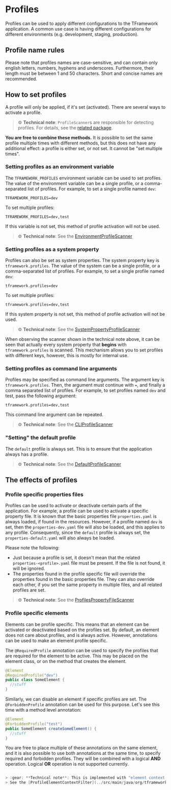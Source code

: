 # Profiles

Profiles can be used to apply different configurations to the TFramework application. A common use case is having 
different configurations for different environments (e.g. development, staging, production).

## Profile name rules

Please note that profiles names are case-sensitive, and can contain only english letters, numbers, hyphens and underscores.
Furthermore, their length must be between 1 and 50 characters. Short and concise names are recommended.

## How to set profiles

A profile will only be applied, if it's set (activated). There are several ways to activate a profile.

> :gear: **Technical note**: `ProfileScanner`s are responsible for detecting profiles. For details, see 
> the [related package](../src/main/java/org/tframework/core/profiles/scanners).

**You are free to combine these methods.** It is possible to set the same profile multiple times with different methods, but this 
does not have any additional effect: a profile is either set, or not set. It cannot be "set multiple times".

### Setting profiles as an environment variable

The `TFRAMEWORK_PROFILES` environment variable can be used to set profiles. The value of the environment variable can 
be a single profile, or a comma-separated list of profiles. For example, to set a single profile named `dev`:

```
TFRAMEWORK_PROFILES=dev
```

To set multiple profiles:

```
TFRAMEWORK_PROFILES=dev,test
```

If this variable is not set, this method of profile activation will not be used.

> :gear: **Technical note**: See the [EnvironmentProfileScanner](../src/main/java/org/tframework/core/profiles/scanners/EnvironmentProfileScanner.java)

### Setting profiles as a system property

Profiles can also be set as system properties. The system property key is `tframework.profiles`. The value of the system 
can be a single profile, or a comma-separated list of profiles. For example, to set a single profile named `dev`:

```
tframework.profiles=dev
```

To set multiple profiles:

```
tframework.profiles=dev,test
```

If this system property is not set, this method of profile activation will not be used.

> :gear: **Technical note**: See the [SystemPropertyProfileScanner](../src/main/java/org/tframework/core/profiles/scanners/SystemPropertyProfileScanner.java)

When observing the scanner shown in the technical note above, it can be seen that actually every system property 
that **begins** with `tframework.profiles` is scanned. This mechanism allows you to set profiles with different keys, 
however, this is mostly for internal use.

### Setting profiles as command line arguments

Profiles may be specified as command line arguments. The argument key is `tframework.profiles`. Then, the argument 
must continue with `=`, and finally a comma separated list of profiles. For example, to set profiles named `dev` and test, 
pass the following argument:

```
tframework.profiles=dev,test
```

This command line argument can be repeated.

> :gear: **Technical note**: See the [CLIProfileScanner](../src/main/java/org/tframework/core/profiles/scanners/CLIProfileScanner.java)

### "Setting" the default profile

The `default` profile is always set. This is to ensure that the application always has a profile.

> :gear: **Technical note**: See the [DefaultProfileScanner](../src/main/java/org/tframework/core/profiles/scanners/DefaultProfileScanner.java)

## The effects of profiles

### Profile specific properties files

Profiles can be used to activate or deactivate certain parts of the application. For example, a profile can be used to
activate a specific property file. It is known that the basic properties file `properties.yaml` is always loaded, if 
found in the resources. However, if a profile named `dev` is set, then the `properties-dev.yaml` file will also be loaded, 
and this applies to any profile. Consequently, since the `default` profile is always set, the `properties-default.yaml` 
will also always be loaded.

Please note the following:

- Just because a profile is set, it doesn't mean that the related `properties-<profile>.yaml` file must be present. 
  If the file is not found, it will be ignored.
- The properties found in the profile specific file will override the properties found in the basic properties file.
  They can also override each other, if you set the same property in multiple files, and all related profiles are set.

> :gear: **Technical note**: See the [ProfilesPropertyFileScanner](../src/main/java/org/tframework/core/properties/filescanners/ProfilesPropertyFileScanner.java)

### Profile specific elements

Elements can be profile specific. This means that an element can be activated or deactivated based on the profiles set. 
By default, an element does not care about profiles, and is always active. However, annotations can be used to make an
element profile specific.

The `@RequiredProfile` annotation can be used to specify the profiles that are required for the element to be active. This may 
be placed on the element class, or on the method that creates the element.

```java
@Element
@RequiredProfile("dev")
public class SomeElement {
  //stuff
}
```

Similarly, we can disable an element if specific profiles are set. The `@ForbiddenProfile` annotation can be used for this purpose.
Let's see this time with a method level annotation:

```java
@Element
@ForbiddenProfile("test")
public SomeElement createSomeElement() {
  //stuff
}
```

You are free to place multiple of these annotations on the same element, and it is also possible to use both annotations 
at the same time, to specify required and forbidden profiles. They will be combined with a logical **AND** operation.
Logical **OR** operation is not supported currently.

```java

> :gear: **Technical note**: This is implemented with "element context filtering".
> See the [ProfileElementContextFilter](../src/main/java/org/tframework/core/elements/context/filter/ProfileElementContextFilter.java)